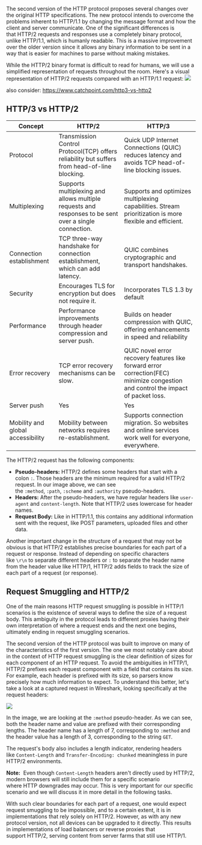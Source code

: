 The second version of the HTTP protocol proposes several changes over the original HTTP specifications. The new protocol intends to overcome the problems inherent to HTTP/1.1 by changing the message format and how the client and server communicate. One of the significant differences is that HTTP/2 requests and responses use a completely binary protocol, unlike HTTP/1.1, which is humanly readable. This is a massive improvement over the older version since it allows any binary information to be sent in a way that is easier for machines to parse without making mistakes.

While the HTTP/2 binary format is difficult to read for humans, we will use a simplified representation of requests throughout the room. Here's a visual representation of HTTP/2 requests compared with an HTTP/1.1 request:
	![](Pasted%20image%2020250209171053.png)

also consider: https://www.catchpoint.com/http3-vs-http2

## **HTTP/3 vs HTTP/2**

| Concept                           | HTTP/2                                                                                                | HTTP/3                                                                                                                           |
| --------------------------------- | ----------------------------------------------------------------------------------------------------- | -------------------------------------------------------------------------------------------------------------------------------- |
| Protocol                          | Transmission Control Protocol(TCP) offers reliability but suffers from head-of-line blocking.         | Quick UDP Internet Connections (QUIC) reduces latency and avoids TCP head-of-line blocking issues.                               |
| Multiplexing                      | Supports multiplexing and allows multiple requests and responses to be sent over a single connection. | Supports and optimizes multiplexing capabilities. Stream prioritization is more flexible and efficient.                          |
| Connection establishment          | TCP three-way handshake for connection establishment, which can add latency.                          | QUIC combines cryptographic and transport handshakes.                                                                            |
| Security                          | Encourages TLS for encryption but does not require it.                                                | Incorporates TLS 1.3 by default                                                                                                  |
| Performance                       | Performance improvements through header compression and server push.                                  | Builds on header compression with QUIC, offering enhancements in speed and reliability                                           |
| Error recovery                    | TCP error recovery mechanisms can be slow.                                                            | QUIC novel error recovery features like forward error correction(FEC) minimize congestion and control the impact of packet loss. |
| Server push                       | Yes                                                                                                   | Yes                                                                                                                              |
| Mobility and global accessibility | Mobility between networks requires re-establishment.                                                  | Supports connection migration. So websites and online services work well for everyone, everywhere.                               |

The HTTP/2 request has the following components:

- **Pseudo-headers:** HTTP/2 defines some headers that start with a colon `:`. Those headers are the minimum required for a valid HTTP/2 request. In our image above, we can see the `:method`, `:path`, `:scheme` and `:authority` pseudo-headers.
- **Headers:** After the pseudo-headers, we have regular headers like `user-agent` and `content-length`. Note that HTTP/2 uses lowercase for header names.
- **Request Body:** Like in HTTP/1.1, this contains any additional information sent with the request, like POST parameters, uploaded files and other data.

Another important change in the structure of a request that may not be obvious is that HTTP/2 establishes precise boundaries for each part of a request or response. Instead of depending on specific characters like `\r\n` to separate different headers or `:` to separate the header name from the header value like HTTP/1, HTTP/2 adds fields to track the size of each part of a request (or response).


## Request Smuggling and HTTP/2

One of the main reasons HTTP request smuggling is possible in HTTP/1 scenarios is the existence of several ways to define the size of a request body. This ambiguity in the protocol leads to different proxies having their own interpretation of where a request ends and the next one begins, ultimately ending in request smuggling scenarios.

The second version of the HTTP protocol was built to improve on many of the characteristics of the first version. The one we most notably care about in the context of HTTP request smuggling is the clear definition of sizes for each component of an HTTP request. To avoid the ambiguities in HTTP/1, HTTP/2 prefixes each request component with a field that contains its size. For example, each header is prefixed with its size, so parsers know precisely how much information to expect. To understand this better, let's take a look at a captured request in Wireshark, looking specifically at the request headers:

![](Pasted%20image%2020250209171946.png)

In the image, we are looking at the `:method` pseudo-header. As we can see, both the header name and value are prefixed with their corresponding lengths. The header name has a length of 7, corresponding to `:method` and the header value has a length of 3, corresponding to the string `GET`.

The request's body also includes a length indicator, rendering headers like `Content-Length` and `Transfer-Encoding: chunked` meaningless in pure HTTP/2 environments.

**Note:** 
	Even though `Content-Length` headers aren't directly used by HTTP/2, modern browsers will still include them for a specific scenario where HTTP downgrades may occur. This is very important for our specific scenario and we will discuss it in more detail in the following tasks.

With such clear boundaries for each part of a request, one would expect request smuggling to be impossible, and to a certain extent, it is in implementations that rely solely on HTTP/2. However, as with any new protocol version, not all devices can be upgraded to it directly. This results in implementations of load balancers or reverse proxies that support HTTP/2, serving content from server farms that still use HTTP/1.